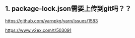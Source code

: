 ## 1. package-lock.json需要上传到git吗？？

https://github.com/yarnpkg/yarn/issues/1583

https://www.v2ex.com/t/503091
